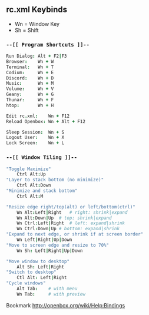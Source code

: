 ## rc.xml Keybinds
- Wn = Window Key
- Sh = Shift
### `--[[ Program Shortcuts ]]--`
```coffee
Run Dialog:	Alt + F2|F3
Browser:	Wn + W
Terminal:	Wn + T
Codium:		Wn + E
Discord:	Wn + D
Music:		Wn + M
Volume:		Wn + V
Geany:		Wn + G
Thunar:		Wn + F
htop:		Wn + H

Edit rc.xml:	Wn + F12
Reload Openbox:	Wn + Alt + F12

Sleep Session:	Wn + S
Logout User:	Wn + X
Lock Screen:	Wn + L
```

### `--[[ Window Tiling ]]--`
```coffee
"Toggle Maximize"
	Ctrl Alt:Up
"Layer to stack bottom (no minimize)"
	Ctrl Alt:Down
"Minimize and stack bottom"
	Ctrl Alt:M

"Resize edge right/top(alt) or left/bottom(ctrl)"
	Wn Alt:Left|Right	# right: shrink|expand
	Wn Alt:Down|Up	# top: shrink|expand
	Wn Ctrl:Left|Right	# left: expand|shrink
	Wn Ctrl:Down|Up	# bottom: expand|shrink
"Expand to next edge, or shrink if at screen border"
	Wn Left|Right|Up|Down
"Move to screen edge and resize to 70%"
	Wn Sh: Left|Right|Up|Down

"Move window to desktop"
	Alt Sh: Left|Right
"Switch to desktop"
	Ctl Alt: Left|Right
"Cycle windows"
	Alt Tab:	# with menu
	Wn Tab:		# with preview
```

Bookmark http://openbox.org/wiki/Help:Bindings